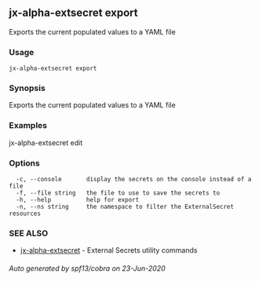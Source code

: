 ## jx-alpha-extsecret export

Exports the current populated values to a YAML file

### Usage

```
jx-alpha-extsecret export
```

### Synopsis

Exports the current populated values to a YAML file

### Examples

  jx-alpha-extsecret edit

### Options

```
  -c, --console       display the secrets on the console instead of a file
  -f, --file string   the file to use to save the secrets to
  -h, --help          help for export
  -n, --ns string     the namespace to filter the ExternalSecret resources
```

### SEE ALSO

* [jx-alpha-extsecret](jx-alpha-extsecret.md)	 - External Secrets utility commands

###### Auto generated by spf13/cobra on 23-Jun-2020
